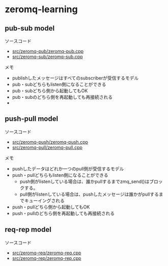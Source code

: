 zeromq-learning
========

pub-sub model
--------

ソースコード
  * [src/zeromq-pub/zeromq-pub.cpp](src/zeromq-pub/zeromq-pub.cpp)
  * [src/zeromq-sub/zeromq-sub.cpp](src/zeromq-sub/zeromq-sub.cpp)

メモ
  * publishしたメッセージはすべてのsubscriberが受信するモデル
  * pub・subどちらもlisten側になることができる
  * pub・subどちら側から起動してもOK
  * pub・subのどちら側を再起動しても再接続される
  * 

push-pull model
--------

ソースコード
  * [src/zeromq-push/zeromq-push.cpp](src/zeromq-push/zeromq-push.cpp)
  * [src/zeromq-pull/zeromq-pull.cpp](src/zeromq-pull/zeromq-pull.cpp)

メモ
  * pushしたデータはどれか一つのpull側が受信するモデル
  * push・pullどちらもlisten側になることができる
    * push側がlistenしている場合は、誰かpullするまでzmq_send()はブロックする。
    * pull側がlistenしている場合は、pushしたメッセージは誰かがpullするまでキューイングされる
  * push・pullどちら側から起動してもOK
  * push・pullのどちら側を再起動しても再接続される

req-rep model
--------

ソースコード
  * [src/zeromq-req/zeromq-req.cpp](src/zeromq-req/zeromq-req.cpp)
  * [src/zeromq-rep/zeromq-rep.cpp](src/zeromq-rep/zeromq-rep.cpp)

